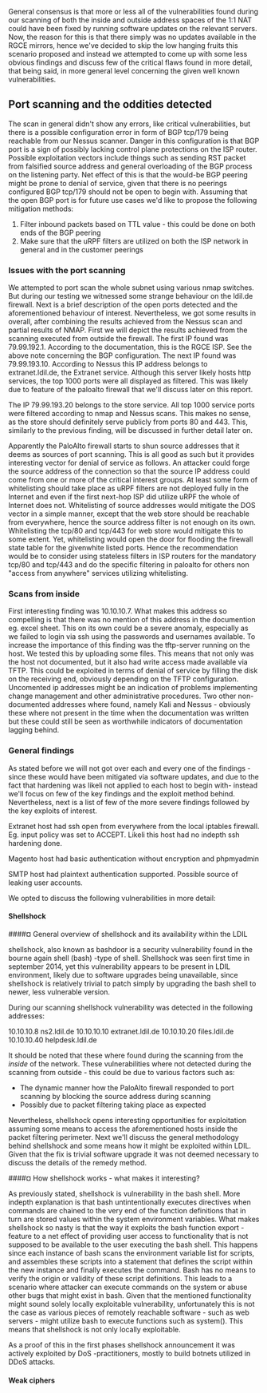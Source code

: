General consensus is that more or less all of the vulnerabilities found during our scanning of both the inside and outside address spaces of the 1:1 NAT could have been fixed by running software updates on the relevant servers.
Now, the reason for this is that there simply was no updates available in the RGCE mirrors, hence we've decided to skip the low hanging fruits this scenario proposed and instead we attempted to come up with some less obvious findings and discuss few of the critical flaws found in more detail, that being said, in more general level concerning the given well known vulnerabilities.

## Port scanning and the oddities detected

The scan in general didn't show any errors, like critical vulnerabilities, but there is a possible configuration error in form of BGP tcp/179 being reachable from our Nessus scanner. Danger in this configuration is that BGP port is a sign of possibly lacking control plane protections on the ISP router. Possible exploitation vectors include things such as sending RST packet from falsified source address and general overloading of the BGP process on the listening party. Net effect of this is that the would-be BGP peering might be prone to denial of service, given that there is no peerings configured BGP tcp/179 should not be open to begin with. Assuming that the open BGP port is for future use cases we'd like to propose the following mitigation methods:

1) Filter inbound packets based on TTL value - this could be done on both ends of the BGP peering
2) Make sure that the uRPF filters are utilized on both the ISP network in general and in the customer peerings 

### Issues with the port scanning

We attempted to port scan the whole subnet using various nmap switches. But during our testing we witnessed some strange behaviour on the ldil.de firewall. Next is a brief description of the open ports detected and the aforementioned behaviour of interest.
Nevertheless, we got some results in overall, after combining the results achieved from the Nessus scan and partial results of NMAP. First we will depict the results achieved from the scanning executed from outside the firewall.
The first IP found was 79.99.192.1. According to the documentation, this is the RGCE ISP. See the above note concerning the BGP configuration. 
The next IP found was 79.99.193.10. According to Nessus this IP address belongs to extranet.ldil.de, the Extranet service. Although this server likely hosts http services, the top 1000 ports were all displayed as filtered.
This was likely due to feature of the paloalto firewall that we'll discuss later on this report.

The IP 79.99.193.20 belongs to the store service. All top 1000 service ports were filtered according to nmap and Nessus scans. This makes no sense, as the store should definitely serve publicly from ports 80 and 443.
This, similarly to the previous finding, will be discussed in further detail later on.

Apparently the PaloAlto firewall starts to shun source addresses that it deems as sources of port scanning. This is all good as such but it provides interesting vector for denial of service as follows. An attacker could forge the source address of the connection so that the source IP address could come from one or more of the critical interest groups. At least some form of whitelisting should take place as uRPF filters are not deployed fully in the Internet and even if the first next-hop ISP did utilize uRPF the whole of Internet does not. Whitelisting of source addresses would mitigate the DOS vector in a simple manner, except that the web store should be reachable from everywhere, hence the source address filter is not enough on its own. Whitelisting the tcp/80 and tcp/443 for web store would mitigate this to some extent. Yet, whitelisting would open the door for flooding the firewall state table for the givenwhite listed ports. Hence the recommendation would be to consider using stateless filters in ISP routers for the mandatory tcp/80 and tcp/443 and do the specific filtering in paloalto for others non "access from anywhere" services utilizing whitelisting.

### Scans from inside

First interesting finding was 10.10.10.7. What makes this address so compelling is that there was no mention of this address in the documention eg. excel sheet. This on its own could be a severe anomaly, especially as we failed to login via ssh using the passwords and usernames available. To increase the importance of this finding was the tftp-server running on the host. We tested this by uploading some files. This means that not only was the host not documented, but it also had write access made available via TFTP. This could be exploited in terms of denial of service by filling the disk on the receiving end, obviously depending on the TFTP configuration. Uncomented ip addresses might be an indication of problems implementing change management and other administrative procedures. Two other non-documented addresses where found, namely Kali and Nessus - obviously these where not present in the time when the documentation was written but these could still be seen as worthwhile indicators of documentation lagging behind.

### General findings

As stated before we will not got over each and every one of the findings - since these would have been mitigated via software updates, and due to the fact that hardening was likeli not applied to each host to begin with- instead we'll focus on few of the key findings and the exploit method behind. Nevertheless, next is a list of few of the more severe findings followed by the key exploits of interest.

Extranet host had ssh open from everywhere from the local iptables firewall. Eg. input policy was set to ACCEPT.
Likeli this host had no indepth ssh hardening done.

Magento host had basic authentication without encryption and phpmyadmin 

SMTP host had plaintext authentication supported. Possible source of leaking user accounts.

We opted to discuss the following vulnerabilities in more detail:

#### Shellshock

####¤ General overview of shellshock and its availability within the LDIL

shellshock, also known as bashdoor is a security vulnerability found in the bourne again shell (bash) -type of shell.
Shellshock was seen first time in september 2014, yet this vulnerability appears to be present in LDIL environment, likely due to software upgrades being unavailable, since shellshock is relatively trivial to patch simply by upgrading the bash shell to newer, less vulnerable version.

During our scanning shellshock vulnerability was detected in the following addresses:

10.10.10.8 ns2.ldil.de
10.10.10.10 extranet.ldil.de
10.10.10.20 files.ldil.de
10.10.10.40 helpdesk.ldil.de

It should be noted that these where found during the scanning from the *inside* of the network.
These vulnerabilities where not detected during the scanning from outside - this could be due to various factors such as:

* The dynamic manner how the PaloAlto firewall responded to port scanning by blocking the source address during scanning
* Possibly due to packet filtering taking place as expected

Nevertheless, shellshock opens interesting opportunities for exploitation assuming some means to access the aforementioned hosts inside the packet filtering perimeter. 
Next we'll discuss the general methodology behind shellshock and some means how it might be exploited within LDIL.
Given that the fix is trivial software upgrade it was not deemed necessary to discuss the details of the remedy method.

####¤ How shellshock works - what makes it interesting?

As previously stated, shellshock is vulnerability in the bash shell. More indepth explanation is that bash untintentionally executes directives when commands are chained to the very end of the function definitions that in turn are stored values within the system environment variables.
What makes shellshock so nasty is that the way it exploits the bash function export -feature to a net effect of providing user access to functionality that is not supposed to be available to the user executing the bash shell.
This happens since each instance of bash scans the environment variable list for scripts, and assembles these scripts into a statement that defines the script within the new instance and finally executes the command. Bash has no means to verify the origin or validity of these script definitions. This leads to a scenario where attacker can execute commands on the system or abuse other bugs that might exist in bash.
Given that the mentioned functionality might sound solely locally exploitable vulnerability, unfortunately this is not the case as various pieces of remotely reachable software - such as web servers - might utilize bash to execute functions such as system(). This means that shellshock is not only locally exploitable.

As a proof of this in the first phases shellshock announcement it was actively exploited by DoS -practitioners, mostly to build botnets utilized in DDoS attacks.


#### Weak ciphers


